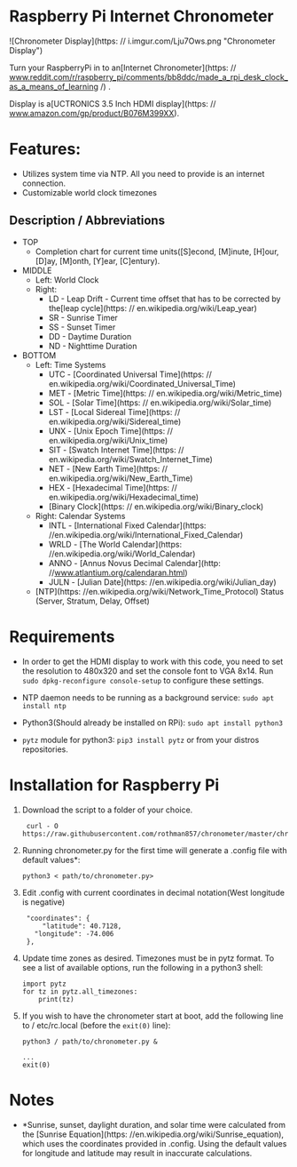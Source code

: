# Raspberry Pi Internet Chronometer

![Chronometer Display](https: // i.imgur.com/Lju7Ows.png "Chronometer Display")

Turn your RaspberryPi in to an[Internet Chronometer](https: // www.reddit.com/r/raspberry_pi/comments/bb8ddc/made_a_rpi_desk_clock_as_a_means_of_learning /) .

Display is a[UCTRONICS 3.5 Inch HDMI display](https: // www.amazon.com/gp/product/B076M399XX).

# Features:

+ Utilizes system time via NTP.  All you need to provide is an internet connection.
+ Customizable world clock timezones

## Description / Abbreviations
+ TOP
   * Completion chart for current time units([S]econd, [M]inute, [H]our, [D]ay, [M]onth, [Y]ear, [C]entury).
+ MIDDLE
   * Left: World Clock
    * Right:
        * LD - Leap Drift - Current time offset that has to be corrected by the[leap cycle](https: // en.wikipedia.org/wiki/Leap_year)
        * SR - Sunrise Timer
        * SS - Sunset Timer
        * DD - Daytime Duration
        * ND - Nighttime Duration
+ BOTTOM
   * Left: Time Systems
        * UTC - [Coordinated Universal Time](https: // en.wikipedia.org/wiki/Coordinated_Universal_Time)
        * MET - [Metric Time](https: // en.wikipedia.org/wiki/Metric_time)
        * SOL - [Solar Time](https: // en.wikipedia.org/wiki/Solar_time)
        * LST - [Local Sidereal Time](https: // en.wikipedia.org/wiki/Sidereal_time)
        * UNX - [Unix Epoch Time](https: // en.wikipedia.org/wiki/Unix_time)
        * SIT - [Swatch Internet Time](https: // en.wikipedia.org/wiki/Swatch_Internet_Time)
        * NET - [New Earth Time](https: // en.wikipedia.org/wiki/New_Earth_Time)
        * HEX - [Hexadecimal Time](https: // en.wikipedia.org/wiki/Hexadecimal_time)
        * [Binary Clock](https: // en.wikipedia.org/wiki/Binary_clock)
    * Right: Calendar Systems
        * INTL - [International Fixed Calendar](https: //en.wikipedia.org/wiki/International_Fixed_Calendar)
        * WRLD - [The World Calendar](https: //en.wikipedia.org/wiki/World_Calendar)
        * ANNO - [Annus Novus Decimal Calendar](http: //www.atlantium.org/calendaran.html)
        * JULN - [Julian Date](https: //en.wikipedia.org/wiki/Julian_day)
    * [NTP](https: //en.wikipedia.org/wiki/Network_Time_Protocol) Status (Server, Stratum, Delay, Offset)


# Requirements

* In order to get the HDMI display to work with this code, you need to set the resolution to 480x320 and set the console font to VGA 8x14.  Run `sudo dpkg-reconfigure console-setup` to configure these settings.

* NTP daemon needs to be running as a background service: `sudo apt install ntp`
* Python3(Should already be installed on RPi): `sudo apt install python3`
* `pytz` module for python3: `pip3 install pytz` or from your distros repositories.

# Installation for Raspberry Pi
1. Download the script to a folder of your choice.
   ```
    curl - O https://raw.githubusercontent.com/rothman857/chronometer/master/chronometer.py
    ```
2. Running chronometer.py for the first time will generate a .config file with default values*:
    ```
    python3 < path/to/chronometer.py>
    ```
3. Edit .config with current coordinates in decimal notation(West longitude is negative)
   ```
    "coordinates": {
        "latitude": 40.7128,
      "longitude": -74.006
    },
    ```
4. Update time zones as desired.  Timezones must be in pytz format.  To see a list of available options, run the following in a python3 shell:
    ```
    import pytz
    for tz in pytz.all_timezones:
        print(tz)
    ```
5. If you wish to have the chronometer start at boot, add the following line to / etc/rc.local (before the `exit(0)` line):
    ```
    python3 / path/to/chronometer.py &

    ...
    exit(0)
    ```

# Notes
* *Sunrise, sunset, daylight duration, and solar time were calculated from the [Sunrise Equation](https: //en.wikipedia.org/wiki/Sunrise_equation), which uses the coordinates provided in .config.  Using the default values for longitude and latitude may result in inaccurate calculations.
